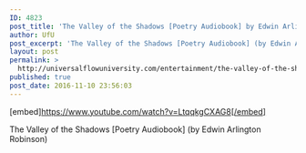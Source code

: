 ```yaml
---
ID: 4823
post_title: 'The Valley of the Shadows [Poetry Audiobook] by Edwin Arlington Robinson'
author: UfU
post_excerpt: 'The Valley of the Shadows [Poetry Audiobook] (by Edwin Arlington Robinson)'
layout: post
permalink: >
  http://universalflowuniversity.com/entertainment/the-valley-of-the-shadows-poetry-audiobook-by-edwin-arlington-robinson/
published: true
post_date: 2016-11-10 23:56:03
---
```

[embed]https://www.youtube.com/watch?v=LtqqkgCXAG8[/embed]<br>
<p>The Valley of the Shadows [Poetry Audiobook] (by Edwin Arlington Robinson)</p>